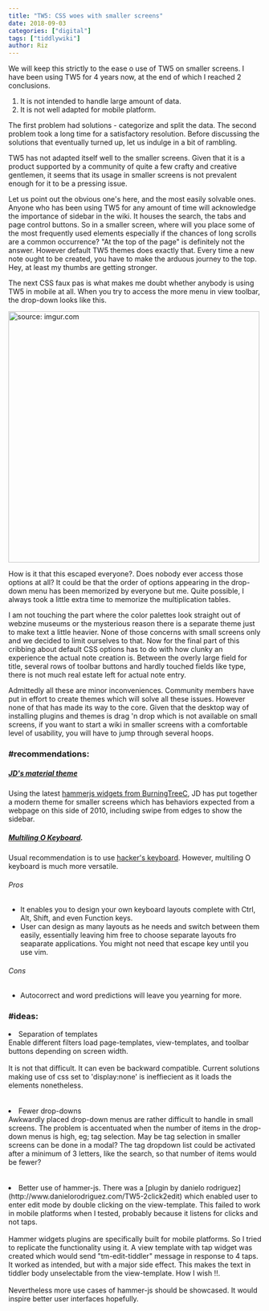 ```yaml
---
title: "TW5: CSS woes with smaller screens"
date: 2018-09-03
categories: ["digital"]
tags: ["tiddlywiki"]
author: Riz
---
```


We will keep this strictly to the ease o use of TW5 on smaller screens. I have been using TW5 for 4 years now, at the end of which I reached 2 conclusions.

1. It is not intended to handle large amount of data.
2. It is not well adapted for mobile platform. 

The first problem had solutions - categorize and split the data. The second problem took a long time for a satisfactory resolution. Before discussing the solutions that eventually turned up, let us indulge in a bit of rambling.

TW5 has not adapted itself well to the smaller screens. Given that it is a product supported by a community of quite a few crafty and creative gentlemen, it seems that its usage in smaller screens is not prevalent enough for it to be a pressing issue.


Let us point out the obvious one's here, and the most easily solvable ones. Anyone who has been using TW5 for any amount of time will acknowledge the importance of sidebar in the wiki. It houses the search, the tabs and page control buttons. So in a smaller screen, where will you place some of the most frequently used elements especially if the chances of long scrolls are a common occurrence? "At the top of the page" is definitely not the answer. However default TW5 themes does exactly that. Every time a new note ought to be created, you have to make the arduous journey to the top. Hey, at least my thumbs are getting stronger.


The next CSS faux pas is what makes me doubt whether anybody is using TW5 in mobile at all. When you try to access the more menu in view toolbar, the drop-down looks like this.

<img src="https://i.imgur.com/sSaufTT.jpg" title="source: imgur.com" class="center card" style="height: 500px;">

How is it that this escaped everyone?. Does nobody ever access those options at all? It could be that the order of options appearing in the drop-down menu has been memorized by everyone but me. Quite possible, I always took a little extra time to memorize the multiplication tables.

I am not touching the part where the color palettes look straight out of webzine museums or the mysterious reason there is a separate theme just to make text a little heavier. None of those concerns with small screens only and we decided to limit ourselves to that. Now for the final part of this cribbing about default CSS options has to do with how clunky an experience the actual note creation is. Between the overly large field for title, several rows of toolbar buttons and hardly touched fields like type, there is not much real estate left for actual note entry.

Admittedly all these are minor inconveniences. Community members have put in effort to create themes which will solve all these issues. However none of that has made its way to the core. Given that the desktop way of installing plugins and themes is drag 'n drop which is not available on small screens, if you want to start a wiki in smaller screens with a comfortable level of usability, you will have to jump through several hoops.

### #recommendations:
##### [JD's material theme](http://j.d.material.tiddlyspot.com/)  
  Using the latest [hammerjs widgets from BurningTreeC](http://hammerwidgets.tiddlyspot.com), JD has put together a modern theme for smaller screens which has behaviors expected from a webpage on this side of 2010, including swipe from edges to show the sidebar.

##### [Multiling O Keyboard](https://play.google.com/store/apps/details?id=kl.ime.oh).  
Usual recommendation is to use [hacker's keyboard](https://play.google.com/store/apps/details?id=org.pocketworkstation.pckeyboard). However, multiling O keyboard is much more versatile.  

###### Pros
* It enables you to design your own keyboard layouts complete with Ctrl, Alt, Shift, and even Function keys. 
* User can design as many layouts as he needs and switch between them easily, essentially leaving him free to choose separate layouts fro seaparate applications. You might not need that escape key until you use vim. 

###### Cons
* Autocorrect and word predictions will leave you yearning for more.

### #ideas:

<li> Separation of templates <br/>
Enable different filters load page-templates, view-templates, and toolbar buttons depending on screen width.<br/><br/> 
 It is not that difficult. It can even be backward compatible. Current solutions making use of css set to 'display:none' is ineffiecient as it loads the elements nonetheless.
</li><br/><br/>
<li> Fewer drop-downs <br/>
Awkwardly placed drop-down menus are rather difficult to handle in small screens. The problem is accentuated when the number of items in  the drop-down menus is high, eg; tag selection. May be tag selection in smaller screens can be done in a modal? The tag dropdown list could be activated after a minimum of 3 letters, like the search, so that number of items would be fewer?
</li><br/><br/>
<li> Better use of hammer-js.  
 There was a [plugin by danielo rodriguez](http://www.danielorodriguez.com/TW5-2click2edit) which enabled user to enter edit mode by double clicking on the view-template. This failed to work in mobile platforms when I tested, probably because it listens for clicks and not taps.<br/><br/>
Hammer widgets plugins are specifically built for mobile platforms. So I tried to replicate  the functionality using it. A view template with tap widget was created which would send "tm-edit-tiddler" message in response to 4 taps. It worked as intended, but with a major side effect. This makes the text in tiddler body unselectable from the view-template. How I wish !!.  <br/><br/> 
Nevertheless more use cases of hammer-js should be showcased. It would inspire better user interfaces hopefully.
</li>
